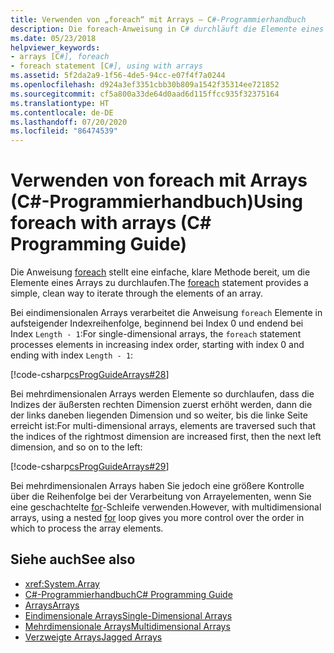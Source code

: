 ```yaml
---
title: Verwenden von „foreach“ mit Arrays – C#-Programmierhandbuch
description: Die foreach-Anweisung in C# durchläuft die Elemente eines Arrays. Bei eindimensionalen Arrays verarbeitet die foreach-Anweisung Prozesselemente in zunehmender Indexreihenfolge.
ms.date: 05/23/2018
helpviewer_keywords:
- arrays [C#], foreach
- foreach statement [C#], using with arrays
ms.assetid: 5f2da2a9-1f56-4de5-94cc-e07f4f7a0244
ms.openlocfilehash: d924a3ef3351cbb30b809a1542f35314ee721852
ms.sourcegitcommit: cf5a800a33de64d0aad6d115ffcc935f32375164
ms.translationtype: HT
ms.contentlocale: de-DE
ms.lasthandoff: 07/20/2020
ms.locfileid: "86474539"
---
```

# <a name="using-foreach-with-arrays-c-programming-guide"></a><span data-ttu-id="a67e8-104">Verwenden von foreach mit Arrays (C#-Programmierhandbuch)</span><span class="sxs-lookup"><span data-stu-id="a67e8-104">Using foreach with arrays (C# Programming Guide)</span></span>

<span data-ttu-id="a67e8-105">Die Anweisung [foreach](../../language-reference/keywords/foreach-in.md) stellt eine einfache, klare Methode bereit, um die Elemente eines Arrays zu durchlaufen.</span><span class="sxs-lookup"><span data-stu-id="a67e8-105">The [foreach](../../language-reference/keywords/foreach-in.md) statement provides a simple, clean way to iterate through the elements of an array.</span></span>

<span data-ttu-id="a67e8-106">Bei eindimensionalen Arrays verarbeitet die Anweisung `foreach` Elemente in aufsteigender Indexreihenfolge, beginnend bei Index 0 und endend bei Index `Length - 1`:</span><span class="sxs-lookup"><span data-stu-id="a67e8-106">For single-dimensional arrays, the `foreach` statement processes elements in increasing index order, starting with index 0 and ending with index `Length - 1`:</span></span>

 [!code-csharp[csProgGuideArrays#28](~/samples/snippets/csharp/VS_Snippets_VBCSharp/csProgGuideArrays/CS/Arrays.cs#28)]

<span data-ttu-id="a67e8-107">Bei mehrdimensionalen Arrays werden Elemente so durchlaufen, dass die Indizes der äußersten rechten Dimension zuerst erhöht werden, dann die der links daneben liegenden Dimension und so weiter, bis die linke Seite erreicht ist:</span><span class="sxs-lookup"><span data-stu-id="a67e8-107">For multi-dimensional arrays, elements are traversed such that the indices of the rightmost dimension are increased first, then the next left dimension, and so on to the left:</span></span>

 [!code-csharp[csProgGuideArrays#29](~/samples/snippets/csharp/VS_Snippets_VBCSharp/csProgGuideArrays/CS/Arrays.cs#29)]

<span data-ttu-id="a67e8-108">Bei mehrdimensionalen Arrays haben Sie jedoch eine größere Kontrolle über die Reihenfolge bei der Verarbeitung von Arrayelementen, wenn Sie eine geschachtelte [for](../../language-reference/keywords/for.md)-Schleife verwenden.</span><span class="sxs-lookup"><span data-stu-id="a67e8-108">However, with multidimensional arrays, using a nested [for](../../language-reference/keywords/for.md) loop gives you more control over the order in which to process the array elements.</span></span>

## <a name="see-also"></a><span data-ttu-id="a67e8-109">Siehe auch</span><span class="sxs-lookup"><span data-stu-id="a67e8-109">See also</span></span>

- <xref:System.Array>
- [<span data-ttu-id="a67e8-110">C#-Programmierhandbuch</span><span class="sxs-lookup"><span data-stu-id="a67e8-110">C# Programming Guide</span></span>](../index.md)
- [<span data-ttu-id="a67e8-111">Arrays</span><span class="sxs-lookup"><span data-stu-id="a67e8-111">Arrays</span></span>](index.md)
- [<span data-ttu-id="a67e8-112">Eindimensionale Arrays</span><span class="sxs-lookup"><span data-stu-id="a67e8-112">Single-Dimensional Arrays</span></span>](single-dimensional-arrays.md)
- [<span data-ttu-id="a67e8-113">Mehrdimensionale Arrays</span><span class="sxs-lookup"><span data-stu-id="a67e8-113">Multidimensional Arrays</span></span>](multidimensional-arrays.md)
- [<span data-ttu-id="a67e8-114">Verzweigte Arrays</span><span class="sxs-lookup"><span data-stu-id="a67e8-114">Jagged Arrays</span></span>](jagged-arrays.md)
